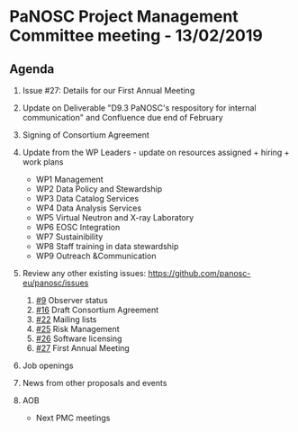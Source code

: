 PaNOSC Project Management Committee meeting - 13/02/2019
========================================================

Agenda
------

1. Issue #27: Details for our First Annual Meeting

2. Update on Deliverable "D9.3 PaNOSC's respository for internal communication" and Confluence due end of February

3. Signing of Consortium Agreement

4. Update from the WP Leaders - update on resources assigned + hiring + work plans
	*    WP1 Management
	*    WP2 Data Policy and Stewardship
	*    WP3 Data Catalog Services
	*    WP4 Data Analysis Services
	*    WP5 Virtual Neutron and X-ray Laboratory
	*    WP6 EOSC Integration
	*    WP7 Sustainibility
	*    WP8 Staff training in data stewardship
	*    WP9 Outreach &Communication

5. Review any other existing issues: https://github.com/panosc-eu/panosc/issues
	1. [#9](https://github.com/panosc-eu/panosc/issues/9) Observer status
	2. [#16](https://github.com/panosc-eu/panosc/issues/16) Draft Consortium Agreement
	3. [#22](https://github.com/panosc-eu/panosc/issues/22) Mailing lists
	4. [#25](https://github.com/panosc-eu/panosc/issues/25) Risk Management
	5. [#26](https://github.com/panosc-eu/panosc/issues/26) Software licensing
	6. [#27](https://github.com/panosc-eu/panosc/issues/27) First Annual Meeting

6. Job openings

7. News from other proposals and events

8. AOB
	*    Next PMC meetings
